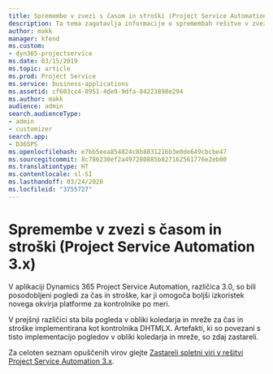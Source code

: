 ```yaml
---
title: Spremembe v zvezi s časom in stroški (Project Service Automation 3.x)
description: Ta tema zagotavlja informacije o spremembah rešitve v zvezi s časom in stroški.
author: makk
manager: kfend
ms.custom:
- dyn365-projectservice
ms.date: 03/15/2019
ms.topic: article
ms.prod: Project Service
ms.service: business-applications
ms.assetid: cf603cc4-8951-4de9-9dfa-84223898e294
ms.author: makk
audience: admin
search.audienceType:
- admin
- customizer
search.app:
- D365PS
ms.openlocfilehash: e7bb5eea854824c8b8831216b3e0de649cbcbe47
ms.sourcegitcommit: 8c786230ef2a497280885b827162561776e2eb00
ms.translationtype: HT
ms.contentlocale: sl-SI
ms.lasthandoff: 03/24/2020
ms.locfileid: "3755727"
---
```

# <a name="time-and-expense-changes-project-service-automation-3x"></a>Spremembe v zvezi s časom in stroški (Project Service Automation 3.x)

V aplikaciji Dynamics 365 Project Service Automation, različica 3.0, so bili posodobljeni pogledi za čas in stroške, kar ji omogoča boljši izkoristek novega okvirja platforme za kontrolnike po meri.

V prejšnji različici sta bila pogleda v obliki koledarja in mreže za čas in stroške implementirana kot kontrolnika DHTMLX. Artefakti, ki so povezani s tisto implementacijo pogledov v obliki koledarja in mreže, so zdaj zastareli.

Za celoten seznam opuščenih virov glejte [Zastareli spletni viri v rešitvi Project Service Automation 3.x](web-resources-deprecated-v3.x.md).
